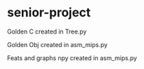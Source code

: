 # senior-project

Golden C created in Tree.py

Golden Obj created in asm_mips.py

Feats and graphs npy created in asm_mips.py
